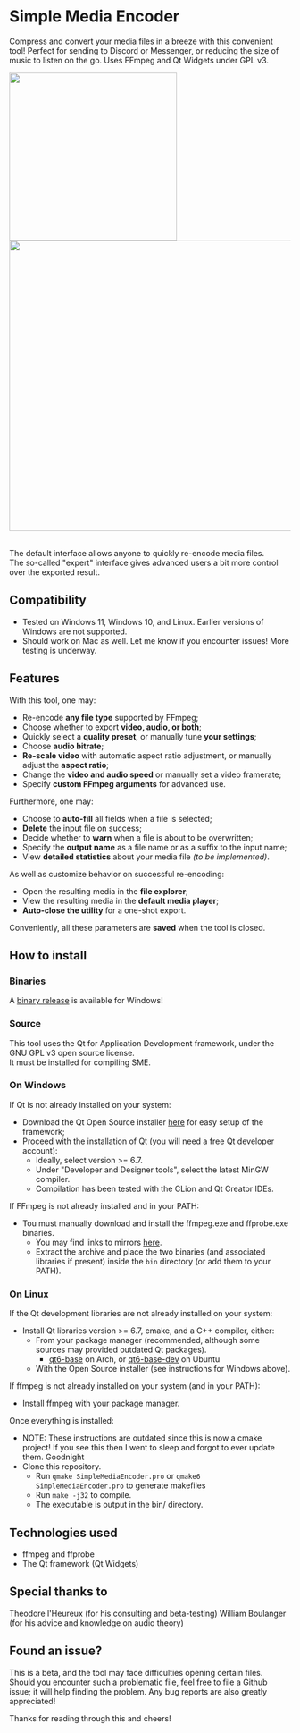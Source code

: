 # Simple Media Encoder
Compress and convert your media files in a breeze with this convenient tool! Perfect for sending to Discord or Messenger, or reducing the size of music to listen on the go. Uses FFmpeg and Qt Widgets under GPL v3.

<div>
  <img width=300 src=https://github.com/user-attachments/assets/f5400a8e-f3cd-4516-baa7-a4a289e37528 />
  <img width=520 src=https://github.com/user-attachments/assets/a05aefc7-1132-4c93-a08d-a3c338066ca6 />  
</div>  
<br/>

The default interface allows anyone to quickly re-encode media files.  
The so-called "expert" interface gives advanced users a bit more control over the exported result.

## Compatibility
- Tested on Windows 11, Windows 10, and Linux. Earlier versions of Windows are not supported.
- Should work on Mac as well. Let me know if you encounter issues! More testing is underway.

## Features
With this tool, one may:

- Re-encode **any file type** supported by FFmpeg;
- Choose whether to export **video, audio, or both**;
- Quickly select a **quality preset**, or manually tune **your settings**;
- Choose **audio bitrate**;
- **Re-scale video** with automatic aspect ratio adjustment, or manually adjust the **aspect ratio**;
- Change the **video and audio speed** or manually set a video framerate;
- Specify **custom FFmpeg arguments** for advanced use.

Furthermore, one may:

- Choose to **auto-fill** all fields when a file is selected;
- **Delete** the input file on success;
- Decide whether to **warn** when a file is about to be overwritten;
- Specify the **output name** as a file name or as a suffix to the input name;
- View **detailed statistics** about your media file *(to be implemented)*.

As well as customize behavior on successful re-encoding:

- Open the resulting media in the **file explorer**;
- View the resulting media in the **default media player**;
- **Auto-close the utility** for a one-shot export.

Conveniently, all these parameters are **saved** when the tool is closed.

## How to install

### Binaries

A [binary release](https://github.com/Thurinum/simple-media-encoder/releases) is available for Windows!

### Source

This tool uses the Qt for Application Development framework, under the GNU GPL v3 open source license.  
It must be installed for compiling SME.

### On Windows

If Qt is not already installed on your system:

- Download the Qt Open Source installer [here](https://www.qt.io/download-qt-installer) for easy setup of the framework;
- Proceed with the installation of Qt (you will need a free Qt developer account):
  - Ideally, select version >= 6.7.
  - Under "Developer and Designer tools", select the latest MinGW compiler.
  - Compilation has been tested with the CLion and Qt Creator IDEs.

If FFmpeg is not already installed and in your PATH: 
- Tou must manually download and install the ffmpeg.exe and ffprobe.exe binaries.
  - You may find links to mirrors [here](https://ffmpeg.org/download.html#build-windows).
  - Extract the archive and place the two binaries (and associated libraries if present) inside the `bin` directory (or add them to your PATH).
  
### On Linux

If the Qt development libraries are not already installed on your system:

- Install Qt libraries version >= 6.7, cmake, and a C++ compiler, either:
  - From your package manager (recommended, although some sources may provided outdated Qt packages).
    - [qt6-base](https://archlinux.org/packages/extra/x86_64/qt6-base/) on Arch, or [qt6-base-dev](https://packages.ubuntu.com/kinetic/arm64/libdevel/qt6-base-dev) on Ubuntu
  - With the Open Source installer (see instructions for Windows above).

If ffmpeg is not already installed on your system (and in your PATH):

- Install ffmpeg with your package manager.

Once everything is installed:

- NOTE: These instructions are outdated since this is now a cmake project! If you see this then I went to sleep and forgot to ever update them. Goodnight
- Clone this repository.
  - Run `qmake SimpleMediaEncoder.pro` or `qmake6 SimpleMediaEncoder.pro` to generate makefiles
  - Run `make -j32` to compile.
  - The executable is output in the bin/ directory.
  
## Technologies used

- ffmpeg and ffprobe
- The Qt framework (Qt Widgets)

## Special thanks to

Theodore l'Heureux (for his consulting and beta-testing)
William Boulanger (for his advice and knowledge on audio theory)

## Found an issue?

This is a beta, and the tool may face difficulties opening certain files.  
Should you encounter such a problematic file, feel free to file a Github issue; it will help finding the problem.
Any bug reports are also greatly appreciated!

Thanks for reading through this and cheers!

